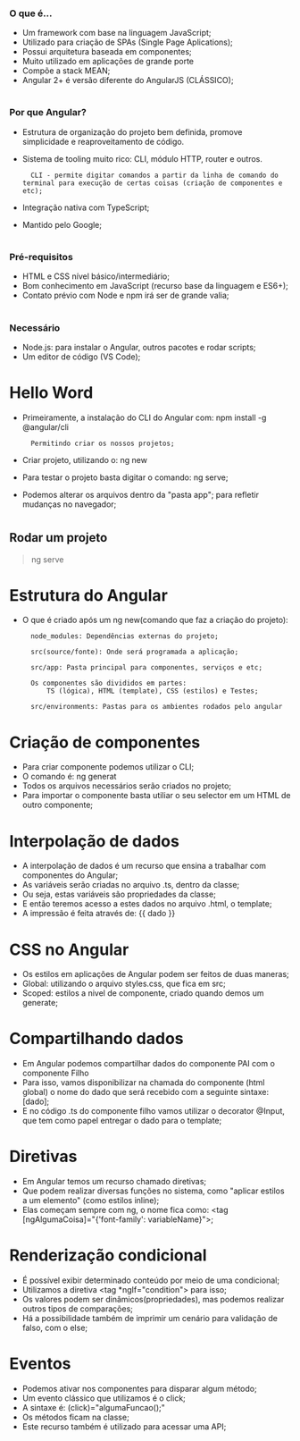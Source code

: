 ### O que é...
* Um framework com base na linguagem JavaScript;
* Utilizado para criação de SPAs (Single Page Aplications);
* Possui arquitetura baseada em componentes;
* Muito utilizado em aplicações de grande porte
* Compõe a stack MEAN;
* Angular 2+ é versão diferente do AngularJS (CLÁSSICO);
#
### Por que Angular?
* Estrutura de organização do projeto bem definida, promove simplicidade e reaproveitamento de código.
* Sistema de tooling muito rico: CLI, módulo HTTP, router e outros.

        CLI - permite digitar comandos a partir da linha de comando do terminal para execução de certas coisas (criação de componentes e etc);
        
* Integração nativa com TypeScript;
* Mantido pelo Google;
#
### Pré-requisitos
* HTML e CSS nível básico/intermediário;
* Bom conhecimento em JavaScript (recurso base da linguagem e ES6+);
* Contato prévio com Node e npm irá ser de grande valia;
#
### Necessário
* Node.js: para instalar o Angular, outros pacotes e rodar scripts;
* Um editor de código (VS Code);
#
# Hello Word
* Primeiramente, a instalação do CLI do Angular com: npm install -g @angular/cli

        Permitindo criar os nossos projetos;

* Criar projeto, utilizando o: ng new <project name>
* Para testar o projeto basta digitar o comando: ng serve;
* Podemos alterar os arquivos dentro da "pasta app"; para refletir mudanças no navegador;
#
## Rodar um projeto
> ng serve
#
# Estrutura do Angular
* O que é criado após um ng new(comando que faz a criação do projeto):

        node_modules: Dependências externas do projeto;

        src(source/fonte): Onde será programada a aplicação;

        src/app: Pasta principal para componentes, serviços e etc;

        Os componentes são divididos em partes: 
            TS (lógica), HTML (template), CSS (estilos) e Testes;

        src/environments: Pastas para os ambientes rodados pelo angular
#
# Criação de componentes
* Para criar componente podemos utilizar o CLI;
* O comando é: ng generat <name>
* Todos os arquivos necessários serão criados no projeto;
* Para importar o componente basta utiliar o seu selector em um HTML de outro componente;
#
# Interpolação de dados
* A interpolação de dados é um recurso que ensina a trabalhar com componentes do Angular;
* As variáveis serão criadas no arquivo .ts, dentro da classe;
* Ou seja, estas variáveis são propriedades da classe;
* E então teremos acesso a estes dados no arquivo .html, o template;
* A impressão é feita através de: {{ dado }}
#
# CSS no Angular
* Os estilos em aplicações de Angular podem ser feitos de duas maneras;
* Global: utilizando o arquivo styles.css, que fica em src;
* Scoped: estilos a nivel de componente, criado quando demos um generate;
#
# Compartilhando dados
* Em Angular podemos compartilhar dados do componente PAI com o componente Filho
* Para isso, vamos disponibilizar na chamada do componente (html global) o nome do dado que será recebido com a seguinte sintaxe: [dado];
* E no código .ts do componente filho vamos utilizar o decorator @Input, que tem como papel entregar o dado para o template;
#
# Diretivas
* Em Angular temos um recurso chamado diretivas;
* Que podem realizar diversas funções no sistema, como "aplicar estilos a um elemento" (como estilos inline);
* Elas começam sempre com ng, o nome fica como: <tag [ngAlgumaCoisa]="{'font-family': variableName}"></tag>;
#
# Renderização condicional
* É possível exibir determinado conteúdo por meio de uma condicional;
* Utilizamos a diretiva <tag *ngIf="condition"></tag> para isso;
* Os valores podem ser dinâmicos(propriedades), mas podemos realizar outros tipos de comparações;
* Há a possibilidade também de imprimir um cenário para validação de falso, com o else;
#
# Eventos
* Podemos ativar nos componentes para disparar algum método;
* Um evento clássico que utilizamos é o click;
* A sintaxe é: (click)="algumaFuncao();"
* Os métodos ficam na classe;
* Este recurso também é utilizado para acessar uma API;
